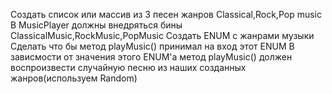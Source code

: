 Создать список или массив из 3 песен жанров Classical,Rock,Pop music
В MusicPlayer должны внедряться бины ClassicalMusic,RockMusic,PopMusic
Создать ENUM с жанрами музыки
Сделать что бы метод playMusic() принимал на вход этот ENUM
В зависмости от значения этого ENUM'а метод playMusic() должен воспроизвести случайную песню из наших созданных жанров(используем Random)
